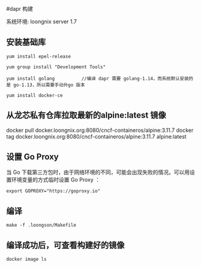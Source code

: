 #dapr 构建

系统环境: loongnix server 1.7 


## 安装基础库
```
yum install epel-release

yum group install "Development Tools"

yum install golang			//编译 dapr 需要 golang-1.14，而系统默认安装的是 go-1.13，所以需要手动升go 版本

yum install docker-ce

```

## 从龙芯私有仓库拉取最新的alpine:latest 镜像
docker pull docker.loongnix.org:8080/cncf-containeros/alpine:3.11.7
docker tag docker.loongnix.org:8080/cncf-containeros/alpine:3.11.7 alpine:latest


## 设置 Go Proxy
当 Go 下载第三方包时，由于网络环境的不同，可能会出现失败的情况。可以用设置环境变量的方式临时设置 Go Proxy ：

`export GOPROXY="https://goproxy.io"`

## 编译
`make -f .loongson/Makefile`

## 编译成功后，可查看构建好的镜像
`docker image ls`